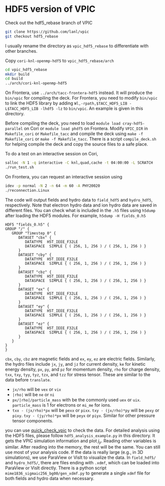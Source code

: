 # HDF5 version of VPIC

Check out the hdf5_rebase branch of VPIC

```bash
git clone https://github.com/lanl/vpic
git checkout hdf5_rebase
```

I usually rename the directory as `vpic_hdf5_rebase` to differentiate with other branches.

Copy `cori-knl-openmp-hdf5` to `vpic_hdf5_rebase/arch`

```bash
cd vpic_hdf5_rebase
mkdir build
cd build
../arch/cori-knl-openmp-hdf5
```

On Frontera, use `../arch/tacc-frontera-hdf5` instead. It will produce the `bin/vpic` for compiling the deck. For Frontera, you need to modify `bin/vpic` to link the HDF5 library by adding `Wl,-rpath,$TACC_HDF5_LIB -L$TACC_HDF5_LIB -lhdf5 -lz` to `bin/vpic`. An example is given in this directory.

Before compiling the deck, you need to load `module load cray-hdf5-parallel` on Cori or `module load phdf5` on Frontera. Modify `VPIC_DIR` in `Makefile_cori` or `Makefile_tacc`  and compile the deck using `make -f Makefile_cori` or `make -f Makefile_tacc`. There is a script `compile_deck.sh` for helping compile the deck and copy the source files to a safe place. 

To do a test on an interactive session on Cori,

```bash
salloc -N 1 -q interactive -C knl,quad,cache -t 04:00:00 -L SCRATCH
./run_test.sh
```

On Frontera, you can request an interactive session using

```bash
idev -p normal -N 2 -n 64 -m 60 -A PHY20020
./reconnection.Linux
```
The code will output fields and hydro data to `field_hdf5` and `hydro_hdf5`, respectively. Note that electron hydro data and ion hydro data are saved in different files. You can check what is included in the `.h5` files using `h5dump` after loading the HDF5 modules. For example, `h5dump -H fields_0.h5`
```
HDF5 "fields_0.h5" {
GROUP "/" {
   GROUP "Timestep_0" {
      DATASET "cbx" {
         DATATYPE  H5T_IEEE_F32LE
         DATASPACE  SIMPLE { ( 256, 1, 256 ) / ( 256, 1, 256 ) }
      }
      DATASET "cby" {
         DATATYPE  H5T_IEEE_F32LE
         DATASPACE  SIMPLE { ( 256, 1, 256 ) / ( 256, 1, 256 ) }
      }
      DATASET "cbz" {
         DATATYPE  H5T_IEEE_F32LE
         DATASPACE  SIMPLE { ( 256, 1, 256 ) / ( 256, 1, 256 ) }
      }
      DATASET "ex" {
         DATATYPE  H5T_IEEE_F32LE
         DATASPACE  SIMPLE { ( 256, 1, 256 ) / ( 256, 1, 256 ) }
      }
      DATASET "ey" {
         DATATYPE  H5T_IEEE_F32LE
         DATASPACE  SIMPLE { ( 256, 1, 256 ) / ( 256, 1, 256 ) }
      }
      DATASET "ez" {
         DATATYPE  H5T_IEEE_F32LE
         DATASPACE  SIMPLE { ( 256, 1, 256 ) / ( 256, 1, 256 ) }
      }
   }
}
}
```
`cbx`, `cby`, `cbz` are magnetic fields and `ex`, `ey`, `ez` are electric fields. Similarly, the hydro files include `jx`, `jy`, and `jz` for current density, `ke` for kinetic energy density, `px`, `py`, and `pz` for momentum density, `rho` for charge density, `txx`, `txy`, `tyy`, `tyz`, `tzx`, and `tzz` for stress tensor. These are similar to the data before `translate`.
- `jx/rho` will be `vex` or `vix`
- `|rho|` will be `ne` or `ni`
- `px/|rho|/particle_mass` with be the commonly used `uex` or `uix`. `particle_mass` is 1 for electrons or `mi_me` for ions.
- `txx - (jx/rho)*px` will be `pexx` or `pixx`. `txy - (jx/rho)*py` will be `pexy` or `pixy`. `txy - (jy/rho)*px` will be `peyx` or `piyx`. Similar for other pressure tensor components.

you can use [quick_check_vpic](https://github.com/xiaocanli/quick_check_vpic) to check the data. For detailed analysis using the HDF5 files, please follow `hdf5_analysis_example.py` in this directory. It gets the VPIC simulation information and plot $j_y$. Reading other variables is similar. After reading into the memory, the rest will be the same. You can still use most of your analysis code. If the data is really large (e.g., in 3D simulations), we use ParaView or VisIt to visualize the data. In `field_hdf5/` and `hydro_hdf5/`, there are files ending with `.xdmf`, which can be loaded into ParaView or VisIt directly. There is a python script `mime1836_sigmaic256_bg00/gen_xdmf.py` to generate a single `xdmf` file for both fields and hydro data when necessary.